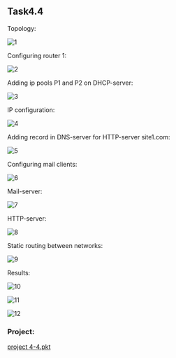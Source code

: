 ## Task4.4

Topology:

![1](screenshots/1.jpg "1")

Configuring router 1:

![2](screenshots/2.jpg "2")

Adding ip pools P1 and P2 on DHCP-server:

![3](screenshots/3.jpg "3")

IP configuration:

![4](screenshots/4.jpg "4")

Adding record in DNS-server for HTTP-server site1.com:

![5](screenshots/5.jpg "5")

Configuring mail clients:

![6](screenshots/6.jpg "6")

Mail-server:

![7](screenshots/7.jpg "7")

HTTP-server:

![8](screenshots/8.jpg "8")

Static routing between networks:

![9](screenshots/9.jpg "9")

Results:

![10](screenshots/10.jpg "10")

![11](screenshots/11.jpg "11")

![12](screenshots/12.jpg "12")

### Project: 

[project 4-4.pkt](https://github.com/KhafazovPavlo/DevOps_online_Kyiv_2020Q42021Q1/blob/main/m4/task4.4/project%204-4.pkt)













   

